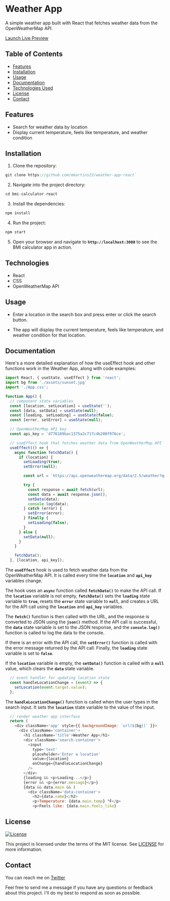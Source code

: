 # Weather App

A simple weather app built with React that fetches weather data from the OpenWeatherMap API.

[Launch Live Preview](https://radiant-dieffenbachia-3e17b2.netlify.app//)


## Table of Contents

- [Features](#features)
- [Installation](#installation)
- [Usage](#usage)
- [Documentation](#documentation)
- [Technologies Used](#technologies-used)
- [License](#license)
- [Contact](#contact)

## Features

- Search for weather data by location
- Display current temperature, feels like temperature, and weather condition

## Installation

1. Clone the repository:

```js
git clone https://github.com/mmartins23/weather-app-react`
```

2. Navigate into the project directory:

```js
cd bmi-calculator-react
```

3. Install the dependencies:

```js
npm install
```

4. Run the project:

```js
npm start
```

5. Open your browser and navigate to **`http://localhost:3000`** to see the BMI calculator app in action.

## Technologies

- React
- CSS
- OpenWeatherMap API

## Usage

* Enter a location in the search box and press enter or click the search button.

* The app will display the current temperature, feels like temperature, and weather condition for that location.

## Documentation
Here's a more detailed explanation of how the useEffect hook and other functions work in the Weather App, along with code examples:

```js
import React, { useState, useEffect } from 'react';
import bg from './assets/sunset.jpg'
import './App.css';

function App() {
  // component state variables
  const [location, setLocation] = useState('');
  const [data, setData] = useState(null);
  const [loading, setLoading] = useState(false);
  const [error, setError] = useState(null);

  // OpenWeatherMap API key
  const api_key = 'd776189bac1375a2c717c4b200f976ce';

  // useEffect hook that fetches weather data from OpenWeatherMap API
  useEffect(() => {
    async function fetchData() {
      if (location) {
        setLoading(true);
        setError(null);

        const url = `https://api.openweathermap.org/data/2.5/weather?q=${location}&appid=${api_key}`;

        try {
          const response = await fetch(url);
          const data = await response.json();
          setData(data);
          console.log(data);
        } catch (error) {
          setError(error);
        } finally {
          setLoading(false);
        }
      } else {
        setData(null);
      }
    }

    fetchData();
  }, [location, api_key]);
```
The **`useEffect`** hook is used to fetch weather data from the OpenWeatherMap API. It is called every time the **`location`** and **`api_key`** variables change.

The hook uses an **`async`** function called **`fetchData()`** to make the API call. If the **`location`** variable is not empty, **`fetchData()`** sets the **`loading`** state variable to **`true`**, resets the **`error`** state variable to **`null`**, and creates a URL for the API call using the **`location`** and **`api_key`** variables.

The **`fetch()`** function is then called with the URL, and the response is converted to JSON using the **`json()`** method. If the API call is successful, the **`data`** state variable is set to the JSON response, and the **`console.log()`** function is called to log the data to the console.

If there is an error with the API call, the **`setError()`** function is called with the error message returned by the API call. Finally, the **`loading`** state variable is set to **`false`**.

If the **`location`** variable is empty, the **`setData()`** function is called with a **`null`** value, which clears the **`data`** state variable.

```js
  // event handler for updating location state
  const handleLocationChange = (event) => {
    setLocation(event.target.value);
  };
```
The **`handleLocationChange()`** function is called when the user types in the search input. It sets the **`location`** state variable to the value of the input.

```js
  // render weather app interface
  return (
    <div className='app' style={{ backgroundImage: `url(${bg})` }}>
      <div className='container'>
        <h1 className='title'>Weather App</h1>
        <div className='search-container'>
          <input
            type='text'
            placeholder='Enter a location'
            value={location}
            onChange={handleLocationChange}
          />
        </div>
        {loading && <p>Loading...</p>}
        {error && <p>{error.message}</p>}
        {data && data.main && (
          <div className='data-container'>
            <h2>{data.name}</h2>
            <p>Temperature: {data.main.temp} °F</p>
            <p>Feels like: {data.main.feels_like}
```

## License

[![License](https://img.shields.io/badge/license-MIT-blue.svg)](https://opensource.org/licenses/MIT)

This project is licensed under the terms of the MIT license. See [LICENSE](LICENSE) for more information.



## Contact

You can reach me on [Twitter](https://twitter.com/23mmartins)


Feel free to send me a message if you have any questions or feedback about this project. I'll do my best to respond as soon as possible.